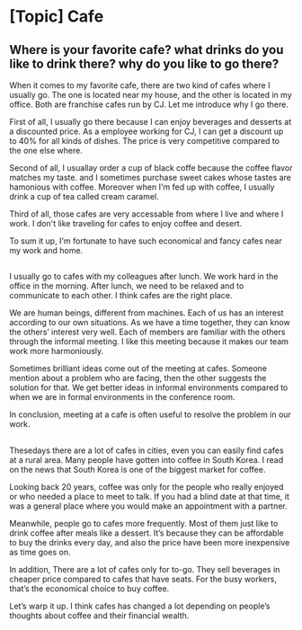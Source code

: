 # [Topic] Cafe

## Where is your favorite cafe? what drinks do you like to drink there? why do you like to go there?

When it comes to my favorite cafe, there are two kind of cafes where I usually go. The one is located near my house, and the other is located in my office. Both are franchise cafes run by CJ. Let me introduce why I go there.

First of all, I usually go there because I can enjoy beverages and desserts at a discounted price. As a employee working for CJ, I can get a discount up to 40% for all kinds of dishes. The price is very competitive compared to the one else where. 

Second of all, I usuallay order a cup of black coffe because the coffee flavor matches my taste. and I sometimes purchase  sweet cakes whose tastes are hamonious with coffee. Moreover when I'm fed up with coffee, I usually drink a cup of tea called cream caramel.

Third of all, those cafes are very accessable from where I live and where I work. I don't like traveling for cafes to enjoy coffee and desert.  

To sum it up, I'm fortunate to have such economical and fancy cafes near my work and home. 

## 
I usually go to cafes with my colleagues after lunch. We work hard in the office in the morning. After lunch, we need to be relaxed and to communicate to each other. I think cafes are the right place.

We are human beings, different from machines. Each of us has an interest according to our own situations. As we have a time together, they can know the others’ interest very well. Each of members are familiar with the others through the informal meeting. I like this meeting because it makes our team work more harmoniously.

Sometimes brilliant ideas come out of the meeting at cafes. Someone mention about a problem who are facing, then the other suggests the solution for that. We get better ideas in informal environments compared to when we are in formal environments in the conference room. 

In conclusion, meeting at a cafe is often useful to resolve the problem in our work. 

## 
Thesedays there are a lot of cafes in cities, even you can easily find cafes at a rural area. Many people have gotten into coffee in South Korea. I read on the news that South Korea is one of the biggest market for coffee.

Looking back 20 years, coffee was only for the people who really enjoyed or who needed a place to meet to talk. If you had a blind date at that time, it was a general place where you would make an appointment with a partner.

Meanwhile, people go to cafes more frequently. Most of them just like to drink coffee after meals like a dessert. It’s because they can be affordable to buy the drinks every day, and also the price have been more inexpensive as time goes on.

In addition, There are a lot of cafes only for to-go. They sell beverages in cheaper price compared to cafes that have seats. For the busy workers, that’s the economical choice to buy coffee.

Let’s warp it up. I think cafes has changed a lot depending on people’s thoughts about coffee and their financial wealth.

